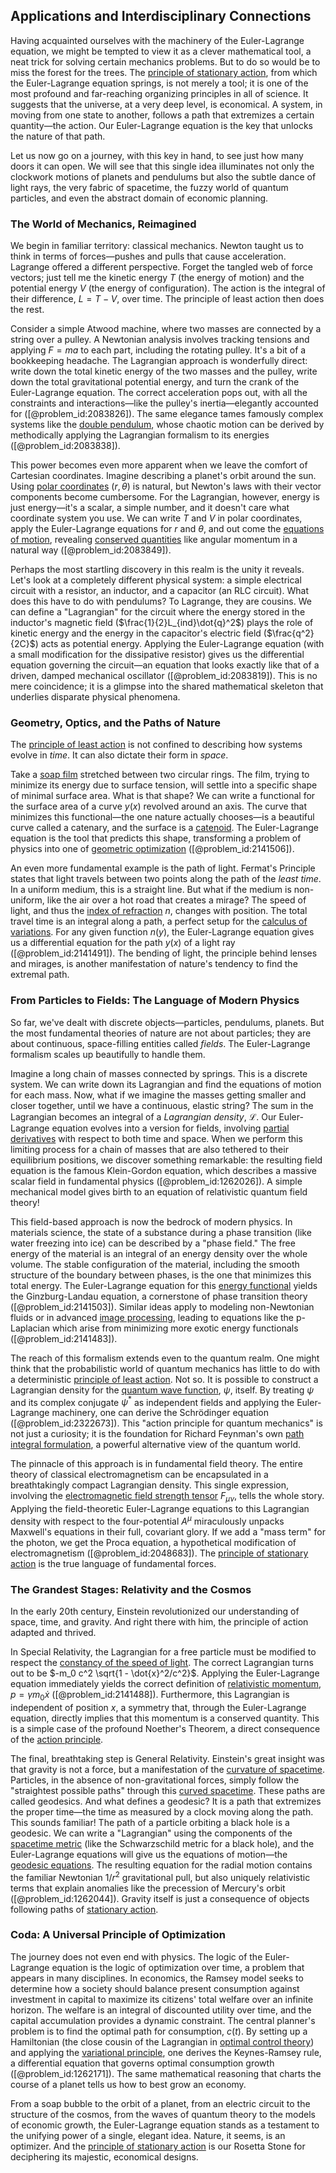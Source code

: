 ## Applications and Interdisciplinary Connections

Having acquainted ourselves with the machinery of the Euler-Lagrange equation, we might be tempted to view it as a clever mathematical tool, a neat trick for solving certain mechanics problems. But to do so would be to miss the forest for the trees. The [principle of stationary action](@article_id:151229), from which the Euler-Lagrange equation springs, is not merely a tool; it is one of the most profound and far-reaching organizing principles in all of science. It suggests that the universe, at a very deep level, is economical. A system, in moving from one state to another, follows a path that extremizes a certain quantity—the action. Our Euler-Lagrange equation is the key that unlocks the nature of that path.

Let us now go on a journey, with this key in hand, to see just how many doors it can open. We will see that this single idea illuminates not only the clockwork motions of planets and pendulums but also the subtle dance of light rays, the very fabric of spacetime, the fuzzy world of quantum particles, and even the abstract domain of economic planning.

### The World of Mechanics, Reimagined

We begin in familiar territory: classical mechanics. Newton taught us to think in terms of forces—pushes and pulls that cause acceleration. Lagrange offered a different perspective. Forget the tangled web of force vectors; just tell me the kinetic energy $T$ (the energy of motion) and the potential energy $V$ (the energy of configuration). The action is the integral of their difference, $L = T - V$, over time. The principle of least action then does the rest.

Consider a simple Atwood machine, where two masses are connected by a string over a pulley. A Newtonian analysis involves tracking tensions and applying $F=ma$ to each part, including the rotating pulley. It's a bit of a bookkeeping headache. The Lagrangian approach is wonderfully direct: write down the total kinetic energy of the two masses and the pulley, write down the total gravitational potential energy, and turn the crank of the Euler-Lagrange equation. The correct acceleration pops out, with all the constraints and interactions—like the pulley's inertia—elegantly accounted for ([@problem_id:2083826]). The same elegance tames famously complex systems like the [double pendulum](@article_id:167410), whose chaotic motion can be derived by methodically applying the Lagrangian formalism to its energies ([@problem_id:2083838]).

This power becomes even more apparent when we leave the comfort of Cartesian coordinates. Imagine describing a planet's orbit around the sun. Using [polar coordinates](@article_id:158931) $(r, \theta)$ is natural, but Newton's laws with their vector components become cumbersome. For the Lagrangian, however, energy is just energy—it's a scalar, a simple number, and it doesn't care what coordinate system you use. We can write $T$ and $V$ in polar coordinates, apply the Euler-Lagrange equations for $r$ and $\theta$, and out come the [equations of motion](@article_id:170226), revealing [conserved quantities](@article_id:148009) like angular momentum in a natural way ([@problem_id:2083849]).

Perhaps the most startling discovery in this realm is the unity it reveals. Let's look at a completely different physical system: a simple electrical circuit with a resistor, an inductor, and a capacitor (an RLC circuit). What does this have to do with pendulums? To Lagrange, they are cousins. We can define a "Lagrangian" for the circuit where the energy stored in the inductor's magnetic field ($\frac{1}{2}L_{ind}\dot{q}^2$) plays the role of kinetic energy and the energy in the capacitor's electric field ($\frac{q^2}{2C}$) acts as potential energy. Applying the Euler-Lagrange equation (with a small modification for the dissipative resistor) gives us the differential equation governing the circuit—an equation that looks exactly like that of a driven, damped mechanical oscillator ([@problem_id:2083819]). This is no mere coincidence; it is a glimpse into the shared mathematical skeleton that underlies disparate physical phenomena.

### Geometry, Optics, and the Paths of Nature

The [principle of least action](@article_id:138427) is not confined to describing how systems evolve in *time*. It can also dictate their form in *space*.

Take a [soap film](@article_id:267134) stretched between two circular rings. The film, trying to minimize its energy due to surface tension, will settle into a specific shape of minimal surface area. What is that shape? We can write a functional for the surface area of a curve $y(x)$ revolved around an axis. The curve that minimizes this functional—the one nature actually chooses—is a beautiful curve called a catenary, and the surface is a [catenoid](@article_id:271133). The Euler-Lagrange equation is the tool that predicts this shape, transforming a problem of physics into one of [geometric optimization](@article_id:171890) ([@problem_id:2141506]).

An even more fundamental example is the path of light. Fermat's Principle states that light travels between two points along the path of the *least time*. In a uniform medium, this is a straight line. But what if the medium is non-uniform, like the air over a hot road that creates a mirage? The speed of light, and thus the [index of refraction](@article_id:168416) $n$, changes with position. The total travel time is an integral along a path, a perfect setup for the [calculus of variations](@article_id:141740). For any given function $n(y)$, the Euler-Lagrange equation gives us a differential equation for the path $y(x)$ of a light ray ([@problem_id:2141491]). The bending of light, the principle behind lenses and mirages, is another manifestation of nature's tendency to find the extremal path.

### From Particles to Fields: The Language of Modern Physics

So far, we've dealt with discrete objects—particles, pendulums, planets. But the most fundamental theories of nature are not about particles; they are about continuous, space-filling entities called *fields*. The Euler-Lagrange formalism scales up beautifully to handle them.

Imagine a long chain of masses connected by springs. This is a discrete system. We can write down its Lagrangian and find the equations of motion for each mass. Now, what if we imagine the masses getting smaller and closer together, until we have a continuous, elastic string? The sum in the Lagrangian becomes an integral of a *Lagrangian density*, $\mathcal{L}$. Our Euler-Lagrange equation evolves into a version for fields, involving [partial derivatives](@article_id:145786) with respect to both time and space. When we perform this limiting process for a chain of masses that are also tethered to their equilibrium positions, we discover something remarkable: the resulting field equation is the famous Klein-Gordon equation, which describes a massive scalar field in fundamental physics ([@problem_id:1262026]). A simple mechanical model gives birth to an equation of relativistic quantum field theory!

This field-based approach is now the bedrock of modern physics. In materials science, the state of a substance during a phase transition (like water freezing into ice) can be described by a "phase field." The free energy of the material is an integral of an energy density over the whole volume. The stable configuration of the material, including the smooth structure of the boundary between phases, is the one that minimizes this total energy. The Euler-Lagrange equation for this [energy functional](@article_id:169817) yields the Ginzburg-Landau equation, a cornerstone of phase transition theory ([@problem_id:2141503]). Similar ideas apply to modeling non-Newtonian fluids or in advanced [image processing](@article_id:276481), leading to equations like the p-Laplacian which arise from minimizing more exotic energy functionals ([@problem_id:2141483]).

The reach of this formalism extends even to the quantum realm. One might think that the probabilistic world of quantum mechanics has little to do with a deterministic [principle of least action](@article_id:138427). Not so. It is possible to construct a Lagrangian density for the [quantum wave function](@article_id:203644), $\psi$, itself. By treating $\psi$ and its complex conjugate $\psi^*$ as independent fields and applying the Euler-Lagrange machinery, one can derive the Schrödinger equation ([@problem_id:2322673]). This "action principle for quantum mechanics" is not just a curiosity; it is the foundation for Richard Feynman's own [path integral formulation](@article_id:144557), a powerful alternative view of the quantum world.

The pinnacle of this approach is in fundamental field theory. The entire theory of classical electromagnetism can be encapsulated in a breathtakingly compact Lagrangian density. This single expression, involving the [electromagnetic field strength tensor](@article_id:266915) $F_{\mu\nu}$, tells the whole story. Applying the field-theoretic Euler-Lagrange equations to this Lagrangian density with respect to the four-potential $A^\mu$ miraculously unpacks Maxwell's equations in their full, covariant glory. If we add a "mass term" for the photon, we get the Proca equation, a hypothetical modification of electromagnetism ([@problem_id:2048683]). The [principle of stationary action](@article_id:151229) is the true language of fundamental forces.

### The Grandest Stages: Relativity and the Cosmos

In the early 20th century, Einstein revolutionized our understanding of space, time, and gravity. And right there with him, the principle of action adapted and thrived.

In Special Relativity, the Lagrangian for a free particle must be modified to respect the [constancy of the speed of light](@article_id:275411). The correct Lagrangian turns out to be $-m_0 c^2 \sqrt{1 - \dot{x}^2/c^2}$. Applying the Euler-Lagrange equation immediately yields the correct definition of [relativistic momentum](@article_id:159006), $p = \gamma m_0 \dot{x}$ ([@problem_id:2141488]). Furthermore, this Lagrangian is independent of position $x$, a symmetry that, through the Euler-Lagrange equation, directly implies that this momentum is a conserved quantity. This is a simple case of the profound Noether's Theorem, a direct consequence of the [action principle](@article_id:154248).

The final, breathtaking step is General Relativity. Einstein's great insight was that gravity is not a force, but a manifestation of the [curvature of spacetime](@article_id:188986). Particles, in the absence of non-gravitational forces, simply follow the "straightest possible paths" through this [curved spacetime](@article_id:184444). These paths are called geodesics. And what defines a geodesic? It is a path that extremizes the proper time—the time as measured by a clock moving along the path. This sounds familiar! The path of a particle orbiting a black hole is a geodesic. We can write a "Lagrangian" using the components of the [spacetime metric](@article_id:263081) (like the Schwarzschild metric for a black hole), and the Euler-Lagrange equations will give us the equations of motion—the [geodesic equations](@article_id:263855). The resulting equation for the radial motion contains the familiar Newtonian $1/r^2$ gravitational pull, but also uniquely relativistic terms that explain anomalies like the precession of Mercury's orbit ([@problem_id:1262044]). Gravity itself is just a consequence of objects following paths of [stationary action](@article_id:148861).

### Coda: A Universal Principle of Optimization

The journey does not even end with physics. The logic of the Euler-Lagrange equation is the logic of optimization over time, a problem that appears in many disciplines. In economics, the Ramsey model seeks to determine how a society should balance present consumption against investment in capital to maximize its citizens' total welfare over an infinite horizon. The welfare is an integral of discounted utility over time, and the capital accumulation provides a dynamic constraint. The central planner's problem is to find the optimal path for consumption, $c(t)$. By setting up a Hamiltonian (the close cousin of the Lagrangian in [optimal control theory](@article_id:139498)) and applying the [variational principle](@article_id:144724), one derives the Keynes-Ramsey rule, a differential equation that governs optimal consumption growth ([@problem_id:1262171]). The same mathematical reasoning that charts the course of a planet tells us how to best grow an economy.

From a soap bubble to the orbit of a planet, from an electric circuit to the structure of the cosmos, from the waves of quantum theory to the models of economic growth, the Euler-Lagrange equation stands as a testament to the unifying power of a single, elegant idea. Nature, it seems, is an optimizer. And the [principle of stationary action](@article_id:151229) is our Rosetta Stone for deciphering its majestic, economical designs.